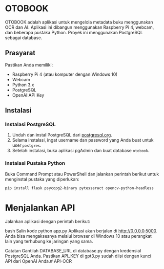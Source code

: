 # OTOBOOK

OTOBOOK adalah aplikasi untuk mengelola metadata buku menggunakan OCR dan AI. Aplikasi ini dibangun menggunakan Raspberry Pi 4, webcam, dan beberapa pustaka Python. Proyek ini menggunakan PostgreSQL sebagai database.

## Prasyarat

Pastikan Anda memiliki:

- Raspberry Pi 4 (atau komputer dengan Windows 10)
- Webcam
- Python 3.x
- PostgreSQL
- OpenAI API Key

## Instalasi

### Instalasi PostgreSQL

1. Unduh dan instal PostgreSQL dari [postgresql.org](https://www.postgresql.org/download/windows/).
2. Selama instalasi, ingat username dan password yang Anda buat untuk user `postgres`.
3. Setelah instalasi, buka aplikasi pgAdmin dan buat database `otobook`.

### Instalasi Pustaka Python

Buka Command Prompt atau PowerShell dan jalankan perintah berikut untuk menginstal pustaka yang diperlukan:

```bash
pip install flask psycopg2-binary pytesseract opencv-python-headless

```
# Menjalankan API
Jalankan aplikasi dengan perintah berikut:

bash
Salin kode
python app.py
Aplikasi akan berjalan di http://0.0.0.0:5000. Anda bisa mengaksesnya melalui browser di Windows 10 atau perangkat lain yang terhubung ke jaringan yang sama.

Catatan
Gantilah DATABASE_URL di database.py dengan kredensial PostgreSQL Anda.
Pastikan API_KEY di gpt3.py sudah diisi dengan kunci API dari OpenAI Anda.# API-OCR
